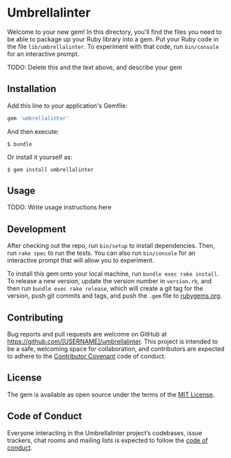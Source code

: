 # Umbrellalinter

Welcome to your new gem! In this directory, you'll find the files you need to be able to package up your Ruby library into a gem. Put your Ruby code in the file `lib/umbrellalinter`. To experiment with that code, run `bin/console` for an interactive prompt.

TODO: Delete this and the text above, and describe your gem

## Installation

Add this line to your application's Gemfile:

```ruby
gem 'umbrellalinter'
```

And then execute:

    $ bundle

Or install it yourself as:

    $ gem install umbrellalinter

## Usage

TODO: Write usage instructions here

## Development

After checking out the repo, run `bin/setup` to install dependencies. Then, run `rake spec` to run the tests. You can also run `bin/console` for an interactive prompt that will allow you to experiment.

To install this gem onto your local machine, run `bundle exec rake install`. To release a new version, update the version number in `version.rb`, and then run `bundle exec rake release`, which will create a git tag for the version, push git commits and tags, and push the `.gem` file to [rubygems.org](https://rubygems.org).

## Contributing

Bug reports and pull requests are welcome on GitHub at https://github.com/[USERNAME]/umbrellalinter. This project is intended to be a safe, welcoming space for collaboration, and contributors are expected to adhere to the [Contributor Covenant](http://contributor-covenant.org) code of conduct.

## License

The gem is available as open source under the terms of the [MIT License](http://opensource.org/licenses/MIT).

## Code of Conduct

Everyone interacting in the Umbrellalinter project’s codebases, issue trackers, chat rooms and mailing lists is expected to follow the [code of conduct](https://github.com/[USERNAME]/umbrellalinter/blob/master/CODE_OF_CONDUCT.md).
